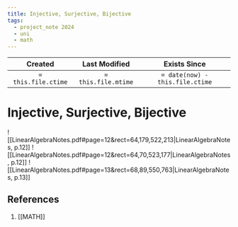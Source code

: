 ```yaml
---
title: Injective, Surjective, Bijective
tags:
  - project_note 2024
  - uni
  - math
---
```

|     Created      |  Last Modified   |       Exists Since        |
|:----------------:|:----------------:|:----------------:|
| `= this.file.ctime` | `= this.file.mtime` | `= date(now) - this.file.ctime`|

# Injective, Surjective, Bijective
![[LinearAlgebraNotes.pdf#page=12&rect=64,179,522,213|LinearAlgebraNotes, p.12]]
![[LinearAlgebraNotes.pdf#page=12&rect=64,70,523,177|LinearAlgebraNotes, p.12]]
![[LinearAlgebraNotes.pdf#page=13&rect=68,89,550,763|LinearAlgebraNotes, p.13]]
## References
1. [[MATH]]